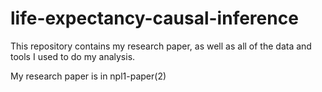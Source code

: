 # life-expectancy-causal-inference
This repository contains my research paper, as well as all of the data and tools I used to do my analysis. 

My research paper is in npl1-paper(2)
